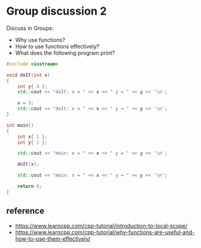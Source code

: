 # Group discussion 2

Discuss in Groups:

- Why use functions?
- How to use functions effectively? 
- What does the following program print?

```cpp
#include <iostream>

void doIt(int x)
{
    int y{ 4 };
    std::cout << "doIt: x = " << x << " y = " << y << '\n';

    x = 3;
    std::cout << "doIt: x = " << x << " y = " << y << '\n';
}

int main()
{
    int x{ 1 };
    int y{ 2 };

    std::cout << "main: x = " << x << " y = " << y << '\n';

    doIt(x);

    std::cout << "main: x = " << x << " y = " << y << '\n';

    return 0;
}
```

## reference
- https://www.learncpp.com/cpp-tutorial/introduction-to-local-scope/
- https://www.learncpp.com/cpp-tutorial/why-functions-are-useful-and-how-to-use-them-effectively/

